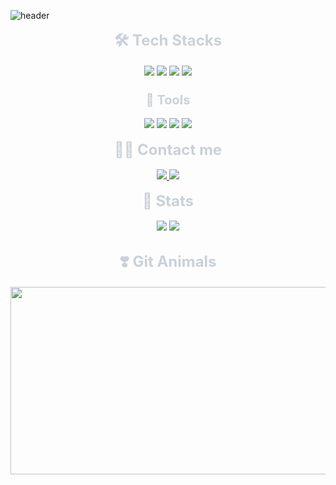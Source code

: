 ![header](https://capsule-render.vercel.app/api?type=venom&color=gradient&height=300&section=header&text=Welcome%20to%20my%20Github!%20&animation=${twinking})

<div align="center" style="color: #c9d1d9; font-size: 24px; font-weight: bold;"> 🛠️ Tech Stacks </div> <br>
<div align="center">
    <img src="https://img.shields.io/badge/Java-007396?style=flat&logo=Java&logoColor=white">
    <img src="https://img.shields.io/badge/C-A8B9CC?style=flat&logo=C&logoColor=white">
    <img src="https://img.shields.io/badge/HTML5-E34F26?style=flat&logo=HTML5&logoColor=white">
    <img src="https://img.shields.io/badge/Github-181717?style=flat&logo=Github&logoColor=white">
</div>
<div align="center" style="color: #c9d1d9; font-size: 20px; font-weight: bold;"> <br> 🔧 Tools </div> <br>
<div align="center">
    <img src="https://img.shields.io/badge/IntelliJ IDEA-000000?style=flat&logo=intellij-idea&logoColor=white">
    <img src="https://img.shields.io/badge/VS Code-007ACC?style=flat&logo=visual-studio-code&logoColor=white">
    <img src="https://img.shields.io/badge/Dev--C++-00599C?style=flat&logo=c%2B%2B&logoColor=white">
    <img src="https://img.shields.io/badge/Notion-000000?style=flat&logo=notion&logoColor=white">
</div>


<br>

<div align="center" style="color: #c9d1d9; font-size: 24px; font-weight: bold;"> 🧑‍💻 Contact me </div> <br>
<div align="center">
    <a href="https://www.instagram.com/yx0n.s3/">
        <img src="https://img.shields.io/badge/Instagram-E4405F?style=flat&logo=Instagram&logoColor=white">
    </a>
    <a href="https://velog.io/@ye0n_s3/posts">
        <img src="https://img.shields.io/badge/Velog-20C997?style=flat&logo=Velog&logoColor=white">
    </a>
</div>

<br>

<div align="center" style="color: #c9d1d9; font-size: 24px; font-weight: bold;"> 🏅 Stats </div> <br>
<div align="center">
    <img src="https://github-readme-stats.vercel.app/api?username=yxonsz&show_icons=true&theme=radical"/> 
    <img src="https://github-readme-stats.vercel.app/api/top-langs/?username=yxonsz&layout=compact&theme=radical"/> 
</div>




<div align="center" style="color: #c9d1d9; font-size: 24px; font-weight: bold;"> <br> ❣️ Git Animals </div> <br>
<div align="center">
  <a href="https://www.gitanimals.org/en_US?utm_medium=image&utm_source=yxonsz&utm_content=farm">
    <img src="https://render.gitanimals.org/farms/yxonsz" width="600" height="300" />
  </a>
</div>
